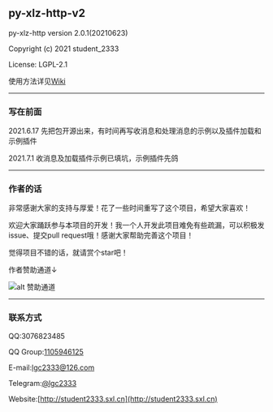 py-xlz-http-v2
----
py-xlz-http version 2.0.1(20210623)

Copyright (c) 2021 student_2333

License: LGPL-2.1

使用方法详见[Wiki](https://github.com/lgc2333/py-xlz-http-v2/wiki)

----

### 写在前面

2021.6.17 先把包开源出来，有时间再写收消息和处理消息的示例以及插件加载和示例插件

2021.7.1 收消息及加载插件示例已填坑，示例插件先鸽

----

### 作者的话

非常感谢大家的支持与厚爱！花了一些时间重写了这个项目，希望大家喜欢！

欢迎大家踊跃参与本项目的开发！我一个人开发此项目难免有些疏漏，可以积极发issue、提交pull request哦！感谢大家帮助完善这个项目！

觉得项目不错的话，就请赏个star吧！

作者赞助通道↓

![alt 赞助通道](https://z3.ax1x.com/2021/06/17/2xoXJx.png)

----

### 联系方式

QQ:3076823485

QQ Group:[1105946125](https://jq.qq.com/?_wv=1027&k=XFKvw7cA)

E-mail:[lgc2333@126.com](mailto://lgc2333@126.com)

Telegram:[@lgc2333](https://t.me/lgc2333)

Website:[http://student2333.sxl.cn](http://student2333.sxl.cn)